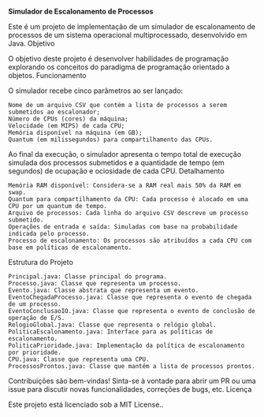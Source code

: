 **Simulador de Escalonamento de Processos**

Este é um projeto de implementação de um simulador de escalonamento de processos de um sistema operacional multiprocessado, desenvolvido em Java.
Objetivo

O objetivo deste projeto é desenvolver habilidades de programação explorando os conceitos do paradigma de programação orientado a objetos.
Funcionamento

O simulador recebe cinco parâmetros ao ser lançado:

    Nome de um arquivo CSV que contém a lista de processos a serem submetidos ao escalonador;
    Número de CPUs (cores) da máquina;
    Velocidade (em MIPS) de cada CPU;
    Memória disponível na máquina (em GB);
    Quantum (em milissegundos) para compartilhamento das CPUs.

Ao final da execução, o simulador apresenta o tempo total de execução simulada dos processos submetidos e a quantidade de tempo (em segundos) de ocupação e ociosidade de cada CPU.
Detalhamento

    Memória RAM disponível: Considera-se a RAM real mais 50% da RAM em swap.
    Quantum para compartilhamento da CPU: Cada processo é alocado em uma CPU por um quantum de tempo.
    Arquivo de processos: Cada linha do arquivo CSV descreve um processo submetido.
    Operações de entrada e saída: Simuladas com base na probabilidade indicada pelo processo.
    Processo de escalonamento: Os processos são atribuídos a cada CPU com base em políticas de escalonamento.

Estrutura do Projeto

    Principal.java: Classe principal do programa.
    Processo.java: Classe que representa um processo.
    Evento.java: Classe abstrata que representa um evento.
    EventoChegadaProcesso.java: Classe que representa o evento de chegada de um processo.
    EventoConclusaoIO.java: Classe que representa o evento de conclusão de operação de E/S.
    RelogioGlobal.java: Classe que representa o relógio global.
    PoliticaEscalonamento.java: Interface para as políticas de escalonamento.
    PoliticaPrioridade.java: Implementação da política de escalonamento por prioridade.
    CPU.java: Classe que representa uma CPU.
    ProcessosProntos.java: Classe que mantém a lista de processos prontos.

Contribuições são bem-vindas! Sinta-se à vontade para abrir um PR ou uma issue para discutir novas funcionalidades, correções de bugs, etc.
Licença

Este projeto está licenciado sob a MIT License..
